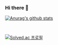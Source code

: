### Hi there 👋

<!--
**SSung023/SSung023** is a ✨ _special_ ✨ repository because its `README.md` (this file) appears on your GitHub profile.

Here are some ideas to get you started:

- 🔭 I’m currently working on ...
- 🌱 I’m currently learning ...
- 👯 I’m looking to collaborate on ...
- 🤔 I’m looking for help with ...
- 💬 Ask me about ...
- 📫 How to reach me: ...
- 😄 Pronouns: ...
- ⚡ Fun fact: ...
-->
[![Anurag's github stats](https://github-readme-stats.vercel.app/api?username=SSung023)](https://github.com/anuraghazra/github-readme-stats)

<br>

[![Solved.ac
프로필](http://mazassumnida.wtf/api/v2/generate_badge?boj=adrians023)](https://solved.ac/adrians023)
